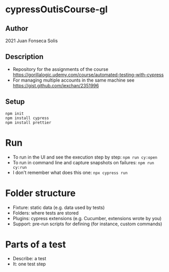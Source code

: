 # cypressOutisCourse-gl

## Author
2021 Juan Fonseca Solis

## Description
* Repository for the assignments of the course https://gorillalogic.udemy.com/course/automated-testing-with-cypress
* For managing multiple accounts in the same machine see https://gist.github.com/jexchan/2351996

## Setup
```
npm init
npm install cypress
npm install prettier
```

# Run
* To run in the UI and see the execution step by step: `npm run cy:open`
* To run in command line and capture snapshots on failures: `npm run cy:run`
* I don't remember what does this one: `npx cypress run`

# Folder structure
* Fixture: static data (e.g. data used by tests)
* Folders: where tests are stored
* Plugins: cypress extensions (e.g. Cucumber, extensions wrote by you)
* Support: pre-run scripts for defining (for instance, custom commands)

# Parts of a test
* Describe: a test
* It: one test step